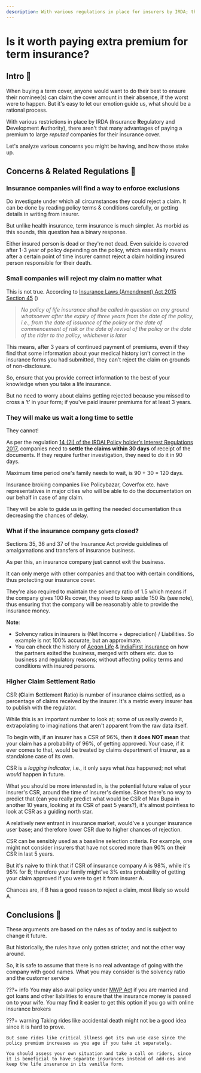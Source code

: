 ```yaml
---
description: With various regulations in place for insurers by IRDA; there are not many advantages of paying a premium to larger, and otherwise reputed, companies for their term insurance cover.
---
```


# Is it worth paying extra premium for term insurance?

## Intro 💫

When buying a term cover, anyone would want to do their best to ensure their nominee(s) can claim the cover amount in their absence, if the worst were to happen. But it's easy to let our emotion guide us, what should be a rational process.

With various restrictions in place by IRDA (**I**nsurance **R**egulatory and **D**evelopment **A**uthority), there aren't that many advantages of paying a premium to large *reputed* companies for their insurance cover.

Let's analyze various concerns you might be having, and how those stake up.

## Concerns & Related Regulations 🤷

### Insurance companies will find a way to enforce exclusions

Do investigate under which all circumstances they could reject a claim. It can be done by reading policy terms & conditions carefully, or getting details in writing from insurer.

But unlike health insurance, term insurance is much simpler. As morbid as this sounds, this question has a binary response.

Either insured person is dead or they're not dead. Even suicide is covered after 1-3 year of policy depending on the policy, which essentially means after a certain point of time insurer cannot reject a claim holding insured person responsible for their death.

### Small companies will reject my claim no matter what

This is not true. According to [Insurance Laws (Amendment) Act 2015 Section 45](https://www.irdai.gov.in/ADMINCMS/cms/frmGeneral_Layout.aspx?page=PageNo3476&flag=1) ()

> *No policy of life insurance shall be called in question on any ground whatsoever after the expiry of three years from the date of the policy, i.e., from the date of issuance of the policy or the date of commencement of risk or the date of revival of the policy or the date of the rider to the policy, whichever is later*

This means, after 3 years of continued payment of premiums, even if they find that some information about your medical history isn't correct in the insurance forms you had submitted, they can’t reject the claim on grounds of non-disclosure.

So, ensure that you provide correct information to the best of your knowledge when you take a life insurance.

But no need to worry about claims getting rejected because you missed to cross a ‘t’ in your form; if you've paid insurer premiums for at least 3 years.

### They will make us wait a long time to settle

They cannot!

As per the regulation [14 (2i) of the IRDAI Policy holder’s Interest Regulations 2017](https://www.irdai.gov.in/ADMINCMS/cms/frmGeneral_Layout.aspx?page=PageNo3191&flag=1), companies need to **settle the claims within 30 days** of receipt of the documents. If they require further investigation, they need to do it in 90 days.

Maximum time period one's family needs to wait, is 90 + 30 = 120 days.

Insurance broking companies like Policybazar, Coverfox etc. have representatives in major cities who will be able to do the documentation on our behalf in case of any claim.

They will be able to guide us in getting the needed documentation thus decreasing the chances of delay.

### What if the insurance company gets closed?

Sections 35, 36 and 37 of the Insurance Act provide guidelines of amalgamations and transfers of insurance business.

As per this, an insurance company just cannot exit the business.

It can only merge with other companies and that too with certain conditions, thus protecting our insurance cover.

They're also required to maintain the solvency ratio of 1.5 which means if the company gives 100 Rs cover, they need to keep aside 150 Rs (see note), thus ensuring that the company will be reasonably able to provide the insurance money.

**Note**:

-   Solvency ratios in insurers is (Net Income + depreciation) / Liabilities. So example is not 100% accurate, but an approximate.
-   You can check the history of [Aegon Life](https://en.wikipedia.org/wiki/Aegon_Life_Insurance_Company) & [IndiaFirst insurance](https://en.wikipedia.org/wiki/IndiaFirst_Life_Insurance_Company) on how the partners exited the business, merged with others etc. due to business and regulatory reasons; without affecting policy terms and conditions with insured persons.

### Higher Claim Settlement Ratio

CSR (**C**laim **S**ettlement **R**atio) is number of insurance claims settled, as a percentage of claims received by the insurer. It's a metric every insurer has to publish with the regulator.

While this is an important number to look at; some of us really overdo it, extrapolating to imaginations that aren't apparent from the raw data itself.

To begin with, if an insurer has a CSR of 96%, then it **does NOT mean** that your claim has a probability of 96%, of getting approved. Your case, if it ever comes to that, would be treated by claims department of insurer, as a standalone case of its own.

CSR is a *lagging indicator*, i.e., it only says what *has* happened; not what *would* happen in future.

What you should be more interested in, is the potential future value of your insurer's CSR, around the time of insurer's demise. Since there's no way to predict that (can you really predict what would be CSR of Max Bupa in another 10 years, looking at its CSR of past 5 years?), it's almost pointless to look at CSR as a guiding north star.

A relatively new entrant in insurance market, would've a younger insurance user base; and therefore lower CSR due to higher chances of rejection.

CSR can be sensibly used as a baseline selection criteria. For example, one might not consider insurers that have not scored more than 90% on their CSR in last 5 years.

But it's naive to think that if CSR of insurance company A is 98%, while it's 95% for B; therefore your family might've 3% extra probability of getting your claim approved if you were to get it from insurer A.

Chances are, if B has a good reason to reject a claim, most likely so would A.

## Conclusions 🎏

These arguments are based on the rules as of today and is subject to change it future.

But historically, the rules have only gotten stricter, and not the other way around.

So, it is safe to assume that there is no real advantage of going with the company with good names. What you may consider is the solvency ratio and the customer service

???+ info
    You may also avail policy under [MWP Act](https://web.archive.org/web/20210125163520/https://www.iciciprulife.com/term-insurance/mwp-act-term-life-insurance-plan.html) if you are married and got loans and other liabilities to ensure that the insurance money is passed on to your wife. You may find it easier to get this option if you go with online insurance brokers

???+ warning
    Taking rides like accidental death might not be a good idea since it is hard to prove.
    
    But some rides like critical illness got its own use case since the policy premium increases as you age if you take it separately.
    
    You should assess your own situation and take a call on riders, since it is beneficial to have separate insurances instead of add-ons and keep the life insurance in its vanilla form.
